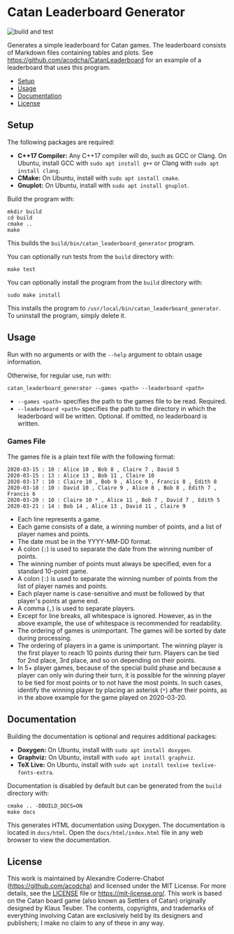 # Catan Leaderboard Generator
![build and test](https://github.com/acodcha/CatanLeaderboardGenerator/workflows/build%20and%20test/badge.svg?branch=main)

Generates a simple leaderboard for Catan games. The leaderboard consists of Markdown files containing tables and plots. See https://github.com/acodcha/CatanLeaderboard for an example of a leaderboard that uses this program.

- [Setup](#setup)
- [Usage](#usage)
- [Documentation](#documentation)
- [License](#license)

## Setup
The following packages are required:
- **C++17 Compiler:** Any C++17 compiler will do, such as GCC or Clang. On Ubuntu, install GCC with `sudo apt install g++` or Clang with `sudo apt install clang`.
- **CMake:** On Ubuntu, install with `sudo apt install cmake`.
- **Gnuplot:** On Ubuntu, install with `sudo apt install gnuplot`.

Build the program with:

```
mkdir build
cd build
cmake ..
make
```

This builds the `build/bin/catan_leaderboard_generator` program.

You can optionally run tests from the `build` directory with:

```
make test
```

You can optionally install the program from the `build` directory with:

```
sudo make install
```

This installs the program to `/usr/local/bin/catan_leaderboard_generator`. To uninstall the program, simply delete it.

## Usage
Run with no arguments or with the `--help` argument to obtain usage information.

Otherwise, for regular use, run with:

```
catan_leaderboard_generator --games <path> --leaderboard <path>
```

- `--games <path>` specifies the path to the games file to be read. Required.
- `--leaderboard <path>` specifies the path to the directory in which the leaderboard will be written. Optional. If omitted, no leaderboard is written.

### Games File
The games file is a plain text file with the following format:

```
2020-03-15 : 10 : Alice 10 , Bob 8 , Claire 7 , David 5
2020-03-15 : 13 : Alice 13 , Bob 11 , Claire 10
2020-03-17 : 10 : Claire 10 , Bob 9 , Alice 9 , Francis 8 , Edith 8
2020-03-18 : 10 : David 10 , Claire 9 , Alice 8 , Bob 8 , Edith 7 , Francis 6
2020-03-20 : 10 : Claire 10 * , Alice 11 , Bob 7 , David 7 , Edith 5
2020-03-21 : 14 : Bob 14 , Alice 13 , David 11 , Claire 9
```

- Each line represents a game.
- Each game consists of a date, a winning number of points, and a list of player names and points.
- The date must be in the YYYY-MM-DD format.
- A colon (`:`) is used to separate the date from the winning number of points.
- The winning number of points must always be specified, even for a standard 10-point game.
- A colon (`:`) is used to separate the winning number of points from the list of player names and points.
- Each player name is case-sensitive and must be followed by that player's points at game end.
- A comma (`,`) is used to separate players.
- Except for line breaks, all whitespace is ignored. However, as in the above example, the use of whitespace is recommended for readability.
- The ordering of games is unimportant. The games will be sorted by date during processing.
- The ordering of players in a game is unimportant. The winning player is the first player to reach 10 points during their turn. Players can be tied for 2nd place, 3rd place, and so on depending on their points.
- In 5+ player games, because of the special build phase and because a player can only win during their turn, it is possible for the winning player to be tied for most points or to not have the most points. In such cases, identify the winning player by placing an asterisk (`*`) after their points, as in the above example for the game played on 2020-03-20.

## Documentation
Building the documentation is optional and requires additional packages:
- **Doxygen:** On Ubuntu, install with `sudo apt install doxygen`.
- **Graphviz:** On Ubuntu, install with `sudo apt install graphviz`.
- **TeX Live:** On Ubuntu, install with `sudo apt install texlive texlive-fonts-extra`.

Documentation is disabled by default but can be generated from the `build` directory with:

```
cmake .. -DBUILD_DOCS=ON
make docs
```

This generates HTML documentation using Doxygen. The documentation is located in `docs/html`. Open the `docs/html/index.html` file in any web browser to view the documentation.

## License
This work is maintained by Alexandre Coderre-Chabot (<https://github.com/acodcha>) and licensed under the MIT License. For more details, see the [LICENSE](LICENSE) file or <https://mit-license.org/>. This work is based on the Catan board game (also known as Settlers of Catan) originally designed by Klaus Teuber. The contents, copyrights, and trademarks of everything involving Catan are exclusively held by its designers and publishers; I make no claim to any of these in any way.
